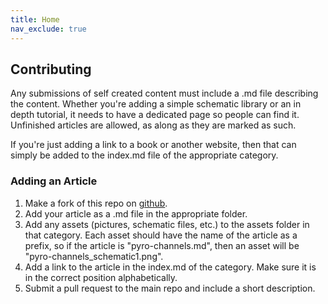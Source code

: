 ```yaml
---
title: Home
nav_exclude: true
---
```


## Contributing

Any submissions of self created content must include a .md file describing the content. Whether you're adding a simple schematic library or an in depth tutorial, it needs to have a dedicated page so people can find it. Unfinished articles are allowed, as along as they are marked as such.

If you're just adding a link to a book or another website, then that can simply be added to the index.md file of the appropriate category.

### Adding an Article

1. Make a fork of this repo on [github](https://github.com/BPS-space/bps-space.github.io).
2. Add your article as a .md file in the appropriate folder.
3. Add any assets (pictures, schematic files, etc.) to the assets folder in that category. Each asset should have the name of the article as a prefix, so if the article is "pyro-channels.md", then an asset will be "pyro-channels_schematic1.png".
4. Add a link to the article in the index.md of the category. Make sure it is in the correct position alphabetically.
5. Submit a pull request to the main repo and include a short description.
